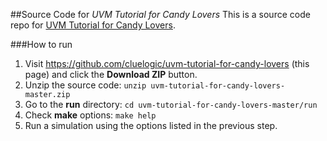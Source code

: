 ##Source Code for *UVM Tutorial for Candy Lovers*
This is a source code repo for [UVM Tutorial for Candy Lovers](http://cluelogic.com/).

###How to run
1. Visit https://github.com/cluelogic/uvm-tutorial-for-candy-lovers (this page) and click the **Download ZIP** button.
2. Unzip the source code: `unzip uvm-tutorial-for-candy-lovers-master.zip`
3. Go to the **run** directory: `cd uvm-tutorial-for-candy-lovers-master/run`
4. Check **make** options: `make help`
5. Run a simulation using the options listed in the previous step.

